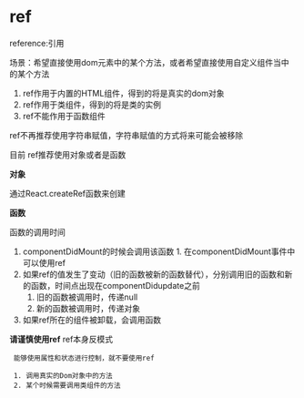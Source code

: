 # ref
 reference:引用

 场景：希望直接使用dom元素中的某个方法，或者希望直接使用自定义组件当中的某个方法
  1. ref作用于内置的HTML组件，得到的将是真实的dom对象
  2. ref作用于类组件，得到的将是类的实例
  3. ref不能作用于函数组件

  ref不再推荐使用字符串赋值，字符串赋值的方式将来可能会被移除
  
  目前 ref推荐使用对象或者是函数
  
  **对象**
 
  通过React.createRef函数来创建 

  **函数**

  函数的调用时间
  1. componentDidMount的时候会调用该函数
    1. 在componentDidMount事件中可以使用ref
  2. 如果ref的值发生了变动（旧的函数被新的函数替代），分别调用旧的函数和新的函数，时间点出现在componentDidupdate之前
     1. 旧的函数被调用时，传递null
     2. 新的函数被调用时，传递对象
  3. 如果ref所在的组件被卸载，会调用函数

  **请谨慎使用ref**
     ref本身反模式

     能够使用属性和状态进行控制，就不要使用ref

     1. 调用真实的Dom对象中的方法
     2. 某个时候需要调用类组件的方法 